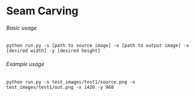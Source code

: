 # Seam Carving

###### Basic usage
`python run.py -s [path to source image] -o [path to output image] -x [desired width] -y [desired height]`

###### Example usage
`python run.py -s test_images/test1/source.png -o test_images/test1/out.png -x 1420 -y 968`
